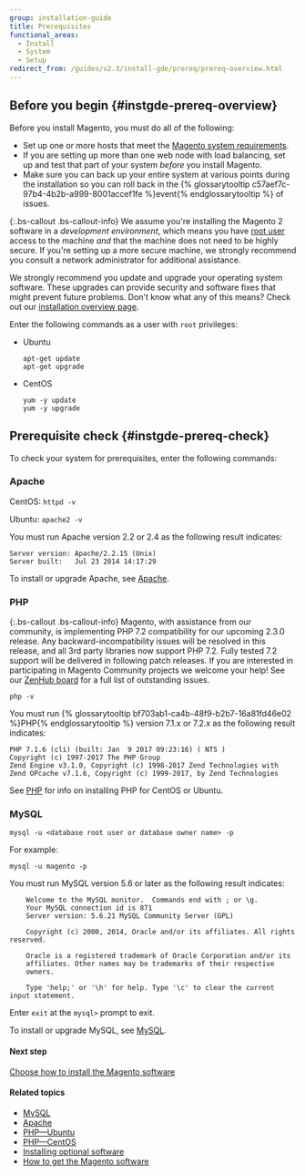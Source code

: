 ```yaml
---
group: installation-guide
title: Prerequisites
functional_areas:
  - Install
  - System
  - Setup
redirect_from: /guides/v2.3/install-gde/prereq/prereq-overview.html
---
```


## Before you begin {#instgde-prereq-overview}

Before you install Magento, you must do all of the following:

* Set up one or more hosts that meet the [Magento system requirements]({{page.baseurl}}/install-gde/system-requirements.html).
* If you are setting up more than one web node with load balancing, set up and test that part of your system _before_ you install Magento.
* Make sure you can back up your entire system at various points during the installation so you can roll back in the {% glossarytooltip c57aef7c-97b4-4b2b-a999-8001accef1fe %}event{% endglossarytooltip %} of issues.

{:.bs-callout .bs-callout-info}
We assume you're installing the Magento 2 software in a <em>development environment</em>, which means you have [root user](http://www.linfo.org/root.html) access to the machine <em>and</em> that the machine does not need to be highly secure. If you're setting up a more secure machine, we strongly recommend you consult a network administrator for additional assistance.

We strongly recommend you update and upgrade your operating system software. These upgrades can provide security and software fixes that might prevent future problems. Don't know what any of this means? Check out our [installation overview page]({{page.baseurl}}/install/getting-started.html).

Enter the following commands as a user with `root` privileges:

* Ubuntu

  ```
  apt-get update
  apt-get upgrade
  ```

* CentOS

  ```
  yum -y update
  yum -y upgrade
  ```

## Prerequisite check {#instgde-prereq-check}

To check your system for prerequisites, enter the following commands:

### Apache

CentOS: `httpd -v`

Ubuntu: `apache2 -v`

You must run Apache version 2.2 or 2.4 as the following result indicates:

```
Server version: Apache/2.2.15 (Unix)
Server built:   Jul 23 2014 14:17:29
```

To install or upgrade Apache, see [Apache]({{page.baseurl}}/install/getting-started/apache.html).

### PHP

{:.bs-callout .bs-callout-info}
Magento, with assistance from our community, is implementing PHP 7.2 compatibility for our upcoming 2.3.0 release. Any backward-incompatibility issues will be resolved in this release, and all 3rd party libraries now support PHP 7.2. Fully tested 7.2 support will be delivered in following patch releases. If you are interested in participating in Magento Community projects we welcome your help! See our [ZenHub board](https://app.zenhub.com/workspace/o/magento-engcom/php-7.2-support/boards?repos=116423356,116426364,115111902) for a full list of outstanding issues.

```
php -v
```

You must run {% glossarytooltip bf703ab1-ca4b-48f9-b2b7-16a81fd46e02 %}PHP{% endglossarytooltip %} version 7.1.x or 7.2.x as the following result indicates:

```
PHP 7.1.6 (cli) (built: Jan  9 2017 09:23:16) ( NTS )
Copyright (c) 1997-2017 The PHP Group
Zend Engine v3.1.0, Copyright (c) 1998-2017 Zend Technologies with Zend OPcache v7.1.6, Copyright (c) 1999-2017, by Zend Technologies
```

See [PHP](/guides/v2.3/install-gde/prereq/php-centos-ubuntu.html) for info on installing PHP for CentOS or Ubuntu.

### MySQL

```
mysql -u <database root user or database owner name> -p
```

For example:

```
mysql -u magento -p
```

You must run MySQL version 5.6 or later as the following result indicates:

```
	Welcome to the MySQL monitor.  Commands end with ; or \g.
	Your MySQL connection id is 871
	Server version: 5.6.21 MySQL Community Server (GPL)

	Copyright (c) 2000, 2014, Oracle and/or its affiliates. All rights reserved.

	Oracle is a registered trademark of Oracle Corporation and/or its
	affiliates. Other names may be trademarks of their respective
	owners.

	Type 'help;' or '\h' for help. Type '\c' to clear the current input statement.
```

Enter `exit` at the `mysql>` prompt to exit.

To install or upgrade MySQL, see [MySQL]({{page.baseurl}}/install/getting-started/mysql.html).

#### Next step

[Choose how to install the Magento software]({{page.baseurl}}/install/getting-started.html)

#### Related topics

* [MySQL]({{page.baseurl}}/install/getting-started/mysql.html)
* [Apache]({{page.baseurl}}/install/getting-started/apache.html)
* [PHP—Ubuntu]({{page.baseurl}}/install-gde/prereq/php-centos-ubuntu.html#php-for-ubuntu)
* [PHP—CentOS]({{page.baseurl}}/install-gde/prereq/php-centos-ubuntu.html#php-for-centos)
* [Installing optional software]({{page.baseurl}}/install/getting-started/optional-software.html)
* [How to get the Magento software]({{page.baseurl}}/install/getting-started.html)

